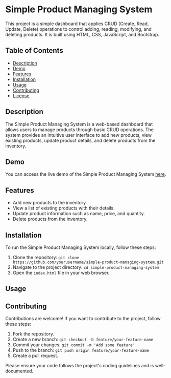 <!DOCTYPE html>
<html>
<head>
</head>
<body>
  <h1>Simple Product Managing System</h1>
  <p>This project is a simple dashboard that applies CRUD (Create, Read, Update, Delete) operations to control adding, reading, modifying, and deleting products. It is built using HTML, CSS, JavaScript, and Bootstrap.</p>

  <h2>Table of Contents</h2>
  <ul>
    <li><a href="#description">Description</a></li>
    <li><a href="#demo">Demo</a></li>
    <li><a href="#features">Features</a></li>
    <li><a href="#installation">Installation</a></li>
    <li><a href="#usage">Usage</a></li>
    <li><a href="#contributing">Contributing</a></li>
    <li><a href="#license">License</a></li>
  </ul>

  <h2 id="description">Description</h2>
  <p>The Simple Product Managing System is a web-based dashboard that allows users to manage products through basic CRUD operations. The system provides an intuitive user interface to add new products, view existing products, update product details, and delete products from the inventory.</p>

  <h2 id="demo">Demo</h2>
  <p>You can access the live demo of the Simple Product Managing System <a href="https://alhassan73.github.io/simple-product-managing-system/">here</a>.</p>
  <!-- Insert images or GIFs demonstrating the system in action -->

  <h2 id="features">Features</h2>
  <ul>
    <li>Add new products to the inventory.</li>
    <li>View a list of existing products with their details.</li>
    <li>Update product information such as name, price, and quantity.</li>
    <li>Delete products from the inventory.</li>
  </ul>

  <h2 id="installation">Installation</h2>
  <p>To run the Simple Product Managing System locally, follow these steps:</p>
  <ol>
    <li>Clone the repository: <code>git clone https://github.com/yourusername/simple-product-managing-system.git</code></li>
    <li>Navigate to the project directory: <code>cd simple-product-managing-system</code></li>
    <li>Open the <code>index.html</code> file in your web browser.</li>
  </ol>

  <h2 id="usage">Usage</h2>
  <!-- Insert detailed instructions on how to use the system, along with screenshots or code snippets if necessary -->

  <h2 id="contributing">Contributing</h2>
  <p>Contributions are welcome! If you want to contribute to the project, follow these steps:</p>
  <ol>
    <li>Fork the repository.</li>
    <li>Create a new branch: <code>git checkout -b feature/your-feature-name</code></li>
    <li>Commit your changes: <code>git commit -m 'Add some feature'</code></li>
    <li>Push to the branch: <code>git push origin feature/your-feature-name</code></li>
    <li>Create a pull request.</li>
  </ol>
  <p>Please ensure your code follows the project's coding guidelines and is well-documented.</p>

 

</body>
</html>
